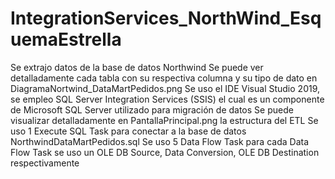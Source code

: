 # IntegrationServices_NorthWind_EsquemaEstrella
Se extrajo datos de la base de datos Northwind
Se puede ver detalladamente cada tabla con su respectiva columna y su tipo de dato en DiagramaNortwind_DataMartPedidos.png 
Se uso el IDE Visual Studio 2019, se empleo SQL Server Integration Services (SSIS) el cual es un componente de Microsoft SQL Server utilizado para migración de datos
Se puede visualizar detalladamente en PantallaPrincipal.png la estructura del ETL
Se uso 1 Execute SQL Task para conectar a la base de datos NorthwindDataMartPedidos.sql
Se uso 5 Data Flow Task para cada Data Flow Task se uso un OLE DB Source, Data Conversion, OLE DB Destination respectivamente




